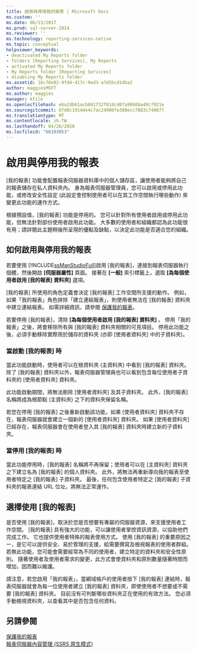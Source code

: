 ```yaml
---
title: 啟用與停用我的報表 | Microsoft Docs
ms.custom: ''
ms.date: 06/13/2017
ms.prod: sql-server-2014
ms.reviewer: ''
ms.technology: reporting-services-native
ms.topic: conceptual
helpviewer_keywords:
- deactivated My Reports folder
- folders [Reporting Services], My Reports
- activated My Reports folder
- My Reports folder [Reporting Services]
- disabling My Reports folder
ms.assetid: 16c76e82-9fd4-417c-9ed3-a7d5bcd1dba2
author: maggiesMSFT
ms.author: maggies
manager: kfile
ms.openlocfilehash: eba2db61acb691732f81dcd0fa98b0ba48cf921e
ms.sourcegitcommit: 6fd8c1914de4c7ac24900fe388ecc7883c740077
ms.translationtype: MT
ms.contentlocale: zh-TW
ms.lasthandoff: 04/26/2020
ms.locfileid: "66103853"
---
```

# <a name="enable-and-disable-my-reports"></a>啟用與停用我的報表
  [我的報表] 功能會配置報表伺服器資料庫中的個人儲存區，讓使用者能夠將自己的報表儲存在私人資料夾內。 身為報表伺服器管理員，您可以啟用或停用此功能，或修改安全性設定 (此設定會控制使用者可以在其工作空間執行哪些動作) 來變更此功能的運作方式。  
  
 根據預設值，[我的報表] 功能是停用的。 您可以針對所有使用者啟用或停用此功能，但無法針對部份使用者啟用此功能。 大多數的使用者和組織都認為此功能很有用；請詳閱此主題稍後所呈現的優點及缺點，以決定此功能是否適合您的組織。  
  
## <a name="how-to-enable-and-disable-my-reports"></a>如何啟用與停用我的報表  
 若要使用 [!INCLUDE[ssManStudioFull](../../includes/ssmanstudiofull-md.md)]啟用 [我的報表]，連接到報表伺服器執行個體，然後開啟 **[伺服器屬性]** 頁面。 接著在 **[一般]** 索引標籤上，選取 **[為每個使用者啟用 [我的報表] 資料夾]** 選項。  
  
 [我的報表] 所使用的角色定義會決定 [我的報表] 工作空間所支援的動作。 例如，如果「我的報表」角色排除「建立連結報表」，則使用者無法在 [我的報表] 資料夾中建立連結報表。 如需詳細資訊，請參閱 [保護我的報表](../security/secure-my-reports.md)。  
  
 若要停用 [我的報表]，清除 **[為每個使用者啟用 [我的報表] 資料夾]** 。 停用「我的報表」之後，將會移除所有與 [我的報表] 資料夾相關的可見項目。 停用此功能之後，必須手動移除實際用於儲存的資料夾 (亦即 [使用者資料夾] 中的子資料夾)。  
  
### <a name="when-my-reports-is-activated"></a>當啟動 [我的報表] 時  
 當此功能啟動時，使用者可以在根資料夾 (主資料夾) 中看到 [我的報表] 資料夾。 除了 [我的報表] 資料夾以外，報表伺服器管理員也可以看到包含每位使用者子資料夾的 [使用者資料夾] 資料夾。  
  
 此功能啟動期間，將無法刪除 [使用者資料夾] 及其子資料夾。 此外，[我的報表] 名稱將成為根節點 (主資料夾) 之下的資料夾保留名稱。  
  
 若您在停用 [我的報表] 之後重新啟動該功能，如果 [使用者資料夾] 資料夾不存在，報表伺服器就會建立一個新的 [使用者資料夾] 資料夾。 如果 [使用者資料夾] 已經存在，報表伺服器會在使用者登入其 [我的報表] 資料夾時建立新的子資料夾。  
  
### <a name="when-my-reports-is-deactivated"></a>當停用 [我的報表] 時  
 當此功能停用時，[我的報表] 名稱將不再保留；使用者可以在 [主資料夾] 資料夾之下建立名為 [我的報表] 的個人資料夾。 此外，將無法再重新導向我的報表至使用者特定之 [我的報表] 子資料夾。 最後，任何包含使用者特定之 [我的報表] 子資料夾的報表連結 URL 位址，將無法正常運作。  
  
## <a name="choosing-to-use-my-reports"></a>選擇使用 [我的報表]  
 是否使用 [我的報表]，取決於您是否想要有專屬的伺服器資源，來支援使用者工作空間。 [我的報表] 具有強大的功能，可以讓使用者掌控資訊資源，以協助他們完成工作。 它也提供使用者特殊的報表使用方式。 使用 [我的報表] 的重要原因之一，是它可以提供安全、易於管理的支援，給需要撰寫及檢視報表的使用者群組。 若無此功能，您可能會需要經常為不同的使用者，建立特定的資料夾和安全性原則。 隨著使用者及使用者需求的變更，此方式會使資料夾和原則數量隨著時間而增加，因而難以維護。  
  
 請注意，若您啟用「我的報表」，當網域帳戶的使用者按下 [我的報表] 連結時，報表伺服器就會為每一位使用者建立 [我的報表] 資料夾，即使使用者不想要或不需要 [我的報表] 資料夾。 目前沒有可判斷哪些資料夾正在使用的有效方法。 您必須手動檢視資料夾，以查看其中是否包含任何資料。  
  
## <a name="see-also"></a>另請參閱  
 [保護我的報表](../security/secure-my-reports.md)   
 [報表伺服器內容管理 &#40;SSRS 原生模式&#41;](report-server-content-management-ssrs-native-mode.md)  
  
  

